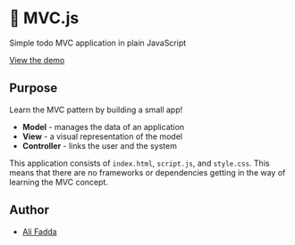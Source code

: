 # 🔱 MVC.js

Simple todo MVC application in plain JavaScript

[View the demo](https://silvertechguy.github.io/mvc-javascript)

## Purpose

Learn the MVC pattern by building a small app!

- **Model** - manages the data of an application
- **View** - a visual representation of the model
- **Controller** - links the user and the system

This application consists of `index.html`, `script.js`, and `style.css`. This means that there are no frameworks or dependencies getting in the way of learning the MVC concept.

## Author

- [Ali Fadda](https://silvertechguy.netlify.app)
